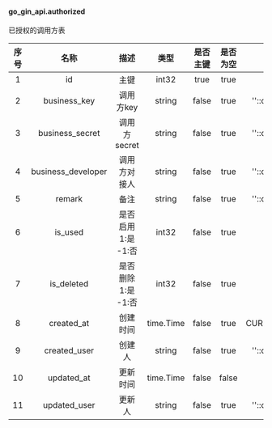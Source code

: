 #### go_gin_api.authorized 
已授权的调用方表

| 序号 | 名称 | 描述 | 类型 | 是否主键 | 是否为空  | 默认值 |
| :--: | :--: | :--: | :--: | :--:  | :--: | :--: |
| 1 | id | 主键 | int32 | true | true |   |
| 2 | business_key | 调用方key | string | false | true | ''::character varying  |
| 3 | business_secret | 调用方secret | string | false | true | ''::character varying  |
| 4 | business_developer | 调用方对接人 | string | false | true | ''::character varying  |
| 5 | remark | 备注 | string | false | true | ''::character varying  |
| 6 | is_used | 是否启用 1:是  -1:否 | int32 | false | true | 1  |
| 7 | is_deleted | 是否删除 1:是  -1:否 | int32 | false | true | '-1'::integer  |
| 8 | created_at | 创建时间 | time.Time | false | true | CURRENT_TIMESTAMP  |
| 9 | created_user | 创建人 | string | false | true | ''::character varying  |
| 10 | updated_at | 更新时间 | time.Time | false | false |   |
| 11 | updated_user | 更新人 | string | false | true | ''::character varying  |

